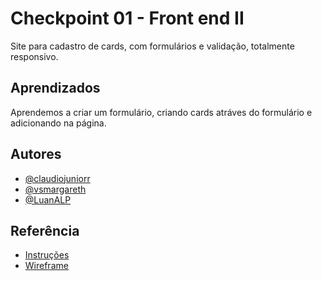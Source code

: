 # Checkpoint 01 - Front end II

Site para cadastro de cards, com formulários e validação, totalmente responsivo.



## Aprendizados

Aprendemos a criar um formulário, criando cards atráves do formulário e adicionando na página.

## Autores

- [@claudiojuniorr](https://github.com/claudiojuniorr/)
- [@vsmargareth](https://github.com/vsmargareth)
- [@LuanALP](https://github.com/LuanALP)


## Referência

 - [Instruções](https://docs.google.com/document/d/1xoosin6AZL3p8XJlMEge7_iyAmx6LTsg7vpop-j7UHY/edit)
 - [Wireframe](https://www.figma.com/file/XMNFWdQDJOsHjogi2t4dhu/Untitled?node-id=0%3A1)
